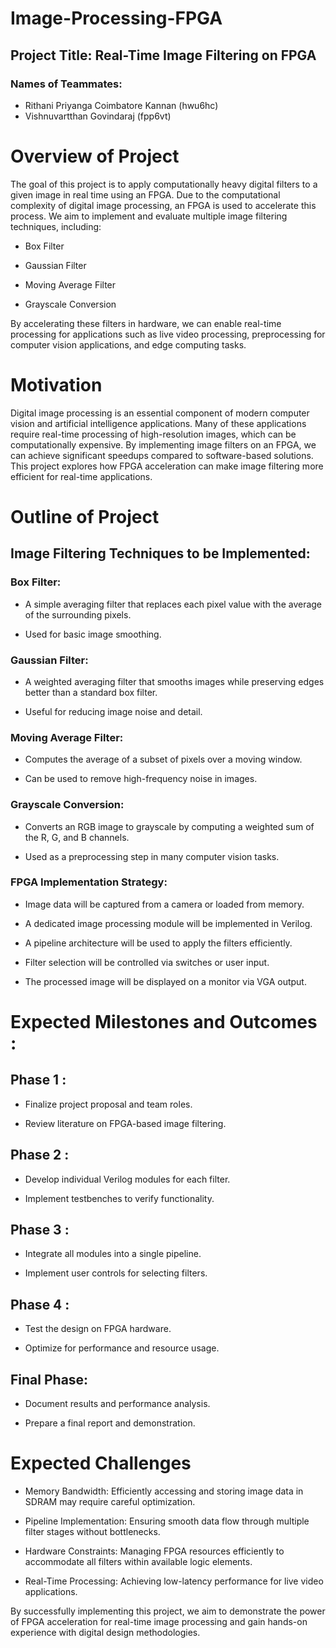 # Image-Processing-FPGA
## Project Title: Real-Time Image Filtering on FPGA

### Names of Teammates:
- Rithani Priyanga Coimbatore Kannan (hwu6hc)
- Vishnuvartthan Govindaraj (fpp6vt) 

# Overview of Project

The goal of this project is to apply computationally heavy digital filters to a given image in real time using an FPGA. Due to the computational complexity of digital image processing, an FPGA is used to accelerate this process. We aim to implement and evaluate multiple image filtering techniques, including:

- Box Filter

- Gaussian Filter

- Moving Average Filter

- Grayscale Conversion

By accelerating these filters in hardware, we can enable real-time processing for applications such as live video processing, preprocessing for computer vision applications, and edge computing tasks.

# Motivation

Digital image processing is an essential component of modern computer vision and artificial intelligence applications. Many of these applications require real-time processing of high-resolution images, which can be computationally expensive. By implementing image filters on an FPGA, we can achieve significant speedups compared to software-based solutions. This project explores how FPGA acceleration can make image filtering more efficient for real-time applications.

# Outline of Project

## Image Filtering Techniques to be Implemented:

### Box Filter:

* A simple averaging filter that replaces each pixel value with the average of the surrounding pixels.

* Used for basic image smoothing.

### Gaussian Filter:

* A weighted averaging filter that smooths images while preserving edges better than a standard box filter.

* Useful for reducing image noise and detail.

### Moving Average Filter:

* Computes the average of a subset of pixels over a moving window.

* Can be used to remove high-frequency noise in images.

### Grayscale Conversion:

* Converts an RGB image to grayscale by computing a weighted sum of the R, G, and B channels.

* Used as a preprocessing step in many computer vision tasks.

### FPGA Implementation Strategy:

* Image data will be captured from a camera or loaded from memory.

* A dedicated image processing module will be implemented in Verilog.

* A pipeline architecture will be used to apply the filters efficiently.

* Filter selection will be controlled via switches or user input.

* The processed image will be displayed on a monitor via VGA output.



# Expected Milestones and Outcomes :
## Phase 1 :

- Finalize project proposal and team roles.

- Review literature on FPGA-based image filtering.

## Phase 2 :

- Develop individual Verilog modules for each filter.

- Implement testbenches to verify functionality.

## Phase 3 :

- Integrate all modules into a single pipeline.

- Implement user controls for selecting filters.

## Phase 4 :

- Test the design on FPGA hardware.

- Optimize for performance and resource usage.

## Final Phase:

- Document results and performance analysis.

- Prepare a final report and demonstration.

# Expected Challenges

- Memory Bandwidth: Efficiently accessing and storing image data in SDRAM may require careful optimization.

- Pipeline Implementation: Ensuring smooth data flow through multiple filter stages without bottlenecks.

- Hardware Constraints: Managing FPGA resources efficiently to accommodate all filters within available logic elements.

- Real-Time Processing: Achieving low-latency performance for live video applications.

By successfully implementing this project, we aim to demonstrate the power of FPGA acceleration for real-time image processing and gain hands-on experience with digital design methodologies.
